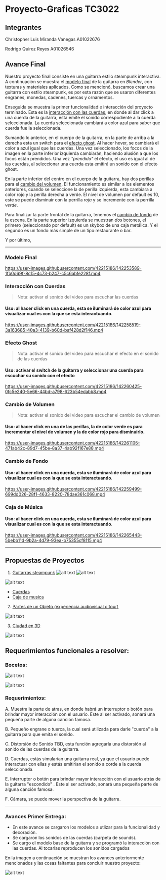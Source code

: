 # Proyecto-Graficas TC3022
## Integrantes
Christopher Luis Miranda Vanegas A01022676

Rodrigo Quiroz Reyes A01026546

## Avance Final
Nuestro proyecto final consiste en una guitarra estilo steampunk interactiva. A continuación se muestra el [modelo final](#modelo-final) de la guitarra en *Blender*, con texturas y materiales aplicados. Como se mencionó, buscamos crear una guitarra con estilo steampunk, es por esta razón que se usaron diferentes engranes, monedas, cadenes, tuercas y ornamentos.

Enseguida se muestra la primer funcionalidad e interacción del proyecto terminado. Esta es la [interacción con las cuerdas](#interacción-con-cuerdas), en donde al dar click a una cuerda de la guitarra, esta emite el sonido correspodiente a la cuerda seleccionada. La cuerda seleccionada cambiará a color azul para saber que cuerda fue la seleccionada. 

Sumando lo anterior, en el cuerpo de la guitarra, en la parte de arriba a la derecha esta un switch para el [efecto ghost](#efecto-ghost). Al hacer hover, se cambiará el color a azul igual que las cuerdas. Una vez seleccionado, los focos de la imagen en la parte inferior izquierda cambiarán, haciendo alusión a que los focos están prendidos. Una vez *"prendido"* el efecto, el uso es igual al de las cuerdas, al seleccionar una cuerda esta emitirá un sonido con el efecto ghost. 

En la parte inferior del centro en el cuerpo de la guitarra, hay dos perillas para el [cambio del volumen](#cambio-de-volumen). El funcionamiento es similar a los elementos anteriores, cuando se seleccione la de perilla izquierda, esta cambiara a color rojo y la perilla derecha a verde. El nivel de volumen por default es 10, este se puede disminuir con la perrilla *roja* y se incremente con la perrilla *verde*. 


Para finalizar la parte frontal de la guitarra, tenemos el [cambio de fondo](#cambio-de-fondo) de la escena. En la parte superior izquierda se muestran *dos* botones, el primero (seleccionado por default) es un skybox de una caja metálica. Y el segundo es un fondo más simple de un tipo restaurante o bar. 

Y por último, 

---

### Modelo Final

https://user-images.githubusercontent.com/42215186/142253589-1fb0d69f-8c15-4c73-b247-c5c6abfe228f.mp4



### Interacción con Cuerdas
> Nota: activar el sonido del video para escuchar las cuerdas  
#### Uso: al hacer click en una cuerda, esta se iluminará de color azul para visualizar cual es con la que se esta interactuando. 

https://user-images.githubusercontent.com/42215186/142258519-3a163685-40a3-4139-b60d-baf428d2f146.mp4


### Efecto Ghost
> Nota: activar el sonido del video para escuchar el efecto en el sonido de las cuerdas
#### Uso: activar el switch de la guitarra y seleccionar una cuerda para escuchar su sonido con el efecto

https://user-images.githubusercontent.com/42215186/142260425-0fc5e240-5e66-44bd-a798-623b54edabb8.mp4


### Cambio de Volumen
> Nota: activar el sonido del video para escuchar el cambio de volumen
#### Uso: al hacer click en una de las perillas, la de color verde es para incrementar el nivel de volumen y la de color rojo para disminuirlo. 

https://user-images.githubusercontent.com/42215186/142261105-471ab42c-89d7-45be-8a37-4ab92f167e88.mp4


### Cambio de Fondo
#### Uso: al hacer click en una cuerda, esta se iluminará de color azul para visualizar cual es con la que se esta interactuando. 

https://user-images.githubusercontent.com/42215186/142259499-699dd026-28f1-4633-8220-78dae361c068.mp4


### Caja de Música 
#### Uso: al hacer click en una cuerda, esta se iluminará de color azul para visualizar cual es con la que se esta interactuando. 

https://user-images.githubusercontent.com/42215186/142265443-5bebb11d-9b2a-4d79-93ea-b75355cf8115.mp4

---

## Propuestas de Proyectos 
1. [Guitarras steampunk](https://i.pinimg.com/736x/b7/28/1f/b7281f9481e5bcf81d1b558bc6263652.jpg)
![alt text](https://i.pinimg.com/originals/d4/71/d8/d471d8038a28f27d093f4ff37bb40f0b.jpg)
![alt text](https://i.pinimg.com/736x/b7/28/1f/b7281f9481e5bcf81d1b558bc6263652.jpg "Guitar")

![alt text](https://images-ext-1.discordapp.net/external/Y6Xw2CEsNbUKgJM9zD-SubOhs5OVVt_jXH1F_P7Em5Q/https/damassets.autodesk.net/content/dam/autodesk/www/solutions/3d-cad-software/fy17-autocad-guitar-hero-image-1006x484.jpg?width=1144&height=550)

  - [Cuerdas](https://www.musicca.com/es/guitarra)
  - [Caja de musica](https://m.media-amazon.com/images/I/61f5iMhhWoL._AC_SX466_.jpg)

2. [Partes de un Objeto (experiencia audiovisual o tour)](https://farfromhere.emmitfenn.com)

![alt text](https://i.pinimg.com/736x/38/31/f6/3831f6738e0dbc04d341ec7ef94790a7.jpg)


3. [Ciudad en 3D](https://codepen.io/vcomics/pen/aGmoae)

![alt text](https://thumbs.dreamstime.com/b/ciudad-3d-13420756.jpg)

## Requerimientos funcionales a resolver:
### Bocetos: 
![alt text](https://github.com/ChristopherMiranda00/Proyecto-Graficas/blob/5ccbc3eaa480e42ebef9c88c2d08c1354c02d479/media/guitarra.jpg)

![alt text](https://github.com/ChristopherMiranda00/Proyecto-Graficas/blob/0db37d5d836c738910f4edef27422f67fc402973/media/guitarra2.jpg)

### Requerimientos:
A. Muestra la parte de atras, en donde habrá un interruptor o botón para brindar mayor interacción con el usuario. Este al ser activado, sonará una pequeña parte de alguna canción famosa.  

B. Pequeño engrane o tuerca, la cual será utilizada para darle "cuerda" a la guitarra para que emita el sonido.

C. Distorsión de Sonido TBD, esta función agregaría una distorsión al sonido de las cuerdas de la guitarra. 

D. Cuerdas, estás simularían una guitarra real, ya que el usuario puede interactuar con ellas y estás emitirían el sonido a corde a la cuerda seleccionada. 

E. Interruptor o botón para brindar mayor interacción con el usuario atrás de la guitarra "escondido" . Este al ser activado, sonará una pequeña parte de alguna canción famosa.  

F. Cámara, se puede mover la perspectiva de la guitarra. 

--- 
### Avances Primer Entrega:
- En este avance se cargaron los modelos a utlizar para la funcionalidad y decoración. 
- Se cargaron los sonidos de las cuerdas (carpeta de sounds). 
- Se cargo el modelo base de la guitarra y se programó la interacción con las cuerdas. Al tocarlas reproducen los sonidos cargados


En la imagen a continuación se muestran los avances anteriormente mencionados y las cosas faltantes para concluir nuestro proyecto: 

![alt text](https://github.com/ChristopherMiranda00/Proyecto-Graficas/blob/main/media/AvancesGuitarra.png)
